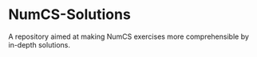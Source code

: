 # NumCS-Solutions
A repository aimed at making NumCS exercises more comprehensible by in-depth solutions.
